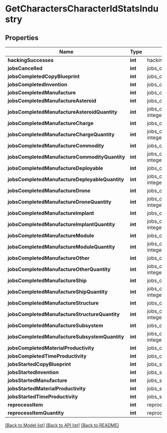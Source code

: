 # GetCharactersCharacterIdStatsIndustry

## Properties
Name | Type | Description | Notes
------------ | ------------- | ------------- | -------------
**hackingSuccesses** | **int** | hacking_successes integer | [optional] 
**jobsCancelled** | **int** | jobs_cancelled integer | [optional] 
**jobsCompletedCopyBlueprint** | **int** | jobs_completed_copy_blueprint integer | [optional] 
**jobsCompletedInvention** | **int** | jobs_completed_invention integer | [optional] 
**jobsCompletedManufacture** | **int** | jobs_completed_manufacture integer | [optional] 
**jobsCompletedManufactureAsteroid** | **int** | jobs_completed_manufacture_asteroid integer | [optional] 
**jobsCompletedManufactureAsteroidQuantity** | **int** | jobs_completed_manufacture_asteroid_quantity integer | [optional] 
**jobsCompletedManufactureCharge** | **int** | jobs_completed_manufacture_charge integer | [optional] 
**jobsCompletedManufactureChargeQuantity** | **int** | jobs_completed_manufacture_charge_quantity integer | [optional] 
**jobsCompletedManufactureCommodity** | **int** | jobs_completed_manufacture_commodity integer | [optional] 
**jobsCompletedManufactureCommodityQuantity** | **int** | jobs_completed_manufacture_commodity_quantity integer | [optional] 
**jobsCompletedManufactureDeployable** | **int** | jobs_completed_manufacture_deployable integer | [optional] 
**jobsCompletedManufactureDeployableQuantity** | **int** | jobs_completed_manufacture_deployable_quantity integer | [optional] 
**jobsCompletedManufactureDrone** | **int** | jobs_completed_manufacture_drone integer | [optional] 
**jobsCompletedManufactureDroneQuantity** | **int** | jobs_completed_manufacture_drone_quantity integer | [optional] 
**jobsCompletedManufactureImplant** | **int** | jobs_completed_manufacture_implant integer | [optional] 
**jobsCompletedManufactureImplantQuantity** | **int** | jobs_completed_manufacture_implant_quantity integer | [optional] 
**jobsCompletedManufactureModule** | **int** | jobs_completed_manufacture_module integer | [optional] 
**jobsCompletedManufactureModuleQuantity** | **int** | jobs_completed_manufacture_module_quantity integer | [optional] 
**jobsCompletedManufactureOther** | **int** | jobs_completed_manufacture_other integer | [optional] 
**jobsCompletedManufactureOtherQuantity** | **int** | jobs_completed_manufacture_other_quantity integer | [optional] 
**jobsCompletedManufactureShip** | **int** | jobs_completed_manufacture_ship integer | [optional] 
**jobsCompletedManufactureShipQuantity** | **int** | jobs_completed_manufacture_ship_quantity integer | [optional] 
**jobsCompletedManufactureStructure** | **int** | jobs_completed_manufacture_structure integer | [optional] 
**jobsCompletedManufactureStructureQuantity** | **int** | jobs_completed_manufacture_structure_quantity integer | [optional] 
**jobsCompletedManufactureSubsystem** | **int** | jobs_completed_manufacture_subsystem integer | [optional] 
**jobsCompletedManufactureSubsystemQuantity** | **int** | jobs_completed_manufacture_subsystem_quantity integer | [optional] 
**jobsCompletedMaterialProductivity** | **int** | jobs_completed_material_productivity integer | [optional] 
**jobsCompletedTimeProductivity** | **int** | jobs_completed_time_productivity integer | [optional] 
**jobsStartedCopyBlueprint** | **int** | jobs_started_copy_blueprint integer | [optional] 
**jobsStartedInvention** | **int** | jobs_started_invention integer | [optional] 
**jobsStartedManufacture** | **int** | jobs_started_manufacture integer | [optional] 
**jobsStartedMaterialProductivity** | **int** | jobs_started_material_productivity integer | [optional] 
**jobsStartedTimeProductivity** | **int** | jobs_started_time_productivity integer | [optional] 
**reprocessItem** | **int** | reprocess_item integer | [optional] 
**reprocessItemQuantity** | **int** | reprocess_item_quantity integer | [optional] 

[[Back to Model list]](../README.md#documentation-for-models) [[Back to API list]](../README.md#documentation-for-api-endpoints) [[Back to README]](../README.md)


